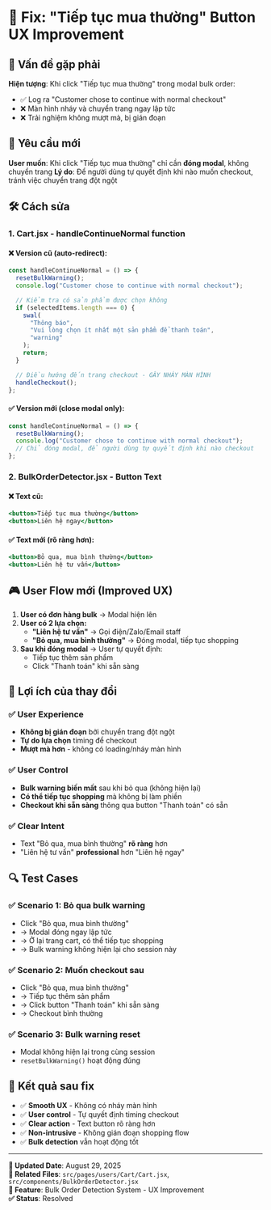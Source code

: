 # 🔧 Fix: "Tiếp tục mua thường" Button UX Improvement

## 🚨 Vấn đề gặp phải

**Hiện tượng**: Khi click "Tiếp tục mua thường" trong modal bulk order:

- ✅ Log ra "Customer chose to continue with normal checkout"
- ❌ Màn hình nháy và chuyển trang ngay lập tức
- ❌ Trải nghiệm không mượt mà, bị gián đoạn

## 🎯 Yêu cầu mới

**User muốn**: Khi click "Tiếp tục mua thường" chỉ cần **đóng modal**, không chuyển trang
**Lý do**: Để người dùng tự quyết định khi nào muốn checkout, tránh việc chuyển trang đột ngột

## 🛠️ Cách sửa

### **1. Cart.jsx - handleContinueNormal function**

#### ❌ Version cũ (auto-redirect):

```javascript
const handleContinueNormal = () => {
  resetBulkWarning();
  console.log("Customer chose to continue with normal checkout");

  // Kiểm tra có sản phẩm được chọn không
  if (selectedItems.length === 0) {
    swal(
      "Thông báo",
      "Vui lòng chọn ít nhất một sản phẩm để thanh toán",
      "warning"
    );
    return;
  }

  // Điều hướng đến trang checkout - GÂY NHÁY MÀN HÌNH
  handleCheckout();
};
```

#### ✅ Version mới (close modal only):

```javascript
const handleContinueNormal = () => {
  resetBulkWarning();
  console.log("Customer chose to continue with normal checkout");
  // Chỉ đóng modal, để người dùng tự quyết định khi nào checkout
};
```

### **2. BulkOrderDetector.jsx - Button Text**

#### ❌ Text cũ:

```jsx
<button>Tiếp tục mua thường</button>
<button>Liên hệ ngay</button>
```

#### ✅ Text mới (rõ ràng hơn):

```jsx
<button>Bỏ qua, mua bình thường</button>
<button>Liên hệ tư vấn</button>
```

## 🎮 User Flow mới (Improved UX)

1. **User có đơn hàng bulk** → Modal hiện lên
2. **User có 2 lựa chọn:**
   - **"Liên hệ tư vấn"** → Gọi điện/Zalo/Email staff
   - **"Bỏ qua, mua bình thường"** → Đóng modal, tiếp tục shopping
3. **Sau khi đóng modal** → User tự quyết định:
   - Tiếp tục thêm sản phẩm
   - Click "Thanh toán" khi sẵn sàng

## 🎯 Lợi ích của thay đổi

### ✅ **User Experience**

- **Không bị gián đoạn** bởi chuyển trang đột ngột
- **Tự do lựa chọn** timing để checkout
- **Mượt mà hơn** - không có loading/nháy màn hình

### ✅ **User Control**

- **Bulk warning biến mất** sau khi bỏ qua (không hiện lại)
- **Có thể tiếp tục shopping** mà không bị làm phiền
- **Checkout khi sẵn sàng** thông qua button "Thanh toán" có sẵn

### ✅ **Clear Intent**

- Text "Bỏ qua, mua bình thường" **rõ ràng** hơn
- "Liên hệ tư vấn" **professional** hơn "Liên hệ ngay"

## 🔍 Test Cases

### ✅ **Scenario 1: Bỏ qua bulk warning**

- Click "Bỏ qua, mua bình thường"
- → Modal đóng ngay lập tức
- → Ở lại trang cart, có thể tiếp tục shopping
- → Bulk warning không hiện lại cho session này

### ✅ **Scenario 2: Muốn checkout sau**

- Click "Bỏ qua, mua bình thường"
- → Tiếp tục thêm sản phẩm
- → Click button "Thanh toán" khi sẵn sàng
- → Checkout bình thường

### ✅ **Scenario 3: Bulk warning reset**

- Modal không hiện lại trong cùng session
- `resetBulkWarning()` hoạt động đúng

## 🎉 Kết quả sau fix

- ✅ **Smooth UX** - Không có nháy màn hình
- ✅ **User control** - Tự quyết định timing checkout
- ✅ **Clear action** - Text button rõ ràng hơn
- ✅ **Non-intrusive** - Không gián đoạn shopping flow
- ✅ **Bulk detection** vẫn hoạt động tốt

---

**📅 Updated Date**: August 29, 2025  
**🔗 Related Files**: `src/pages/users/Cart/Cart.jsx`, `src/components/BulkOrderDetector.jsx`  
**🎯 Feature**: Bulk Order Detection System - UX Improvement  
**✅ Status**: Resolved
